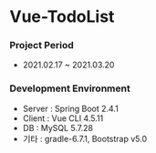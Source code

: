 # **Vue-TodoList**
### Project Period
- 2021.02.17 ~  2021.03.20
### Development Environment
- Server : Spring Boot 2.4.1
- Client : Vue CLI 4.5.11
- DB : MySQL 5.7.28
- 기타 : gradle-6.7.1, Bootstrap v5.0

